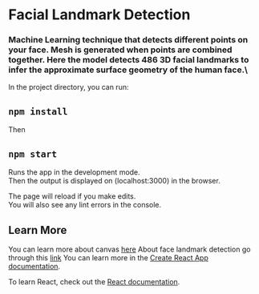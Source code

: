 # Facial Landmark Detection 
### Machine Learning technique that detects different points on your face. Mesh is generated when points are combined together. Here the model detects 486 3D facial landmarks to infer the approximate surface geometry of the human face.\



In the project directory, you can run:

## `npm install`

Then 

## `npm start`

Runs the app in the development mode.\
Then the output is displayed on (localhost:3000) in the browser.

The page will reload if you make edits.\
You will also see any lint errors in the console.


## Learn More

You can learn more about canvas [here](https://developer.mozilla.org/en-US/docs/Web/API/Canvas_API)
About face landmark detection go through this [link](https://www.tensorflow.org/js/models)
You can learn more in the [Create React App documentation](https://facebook.github.io/create-react-app/docs/getting-started).

To learn React, check out the [React documentation](https://reactjs.org/).

